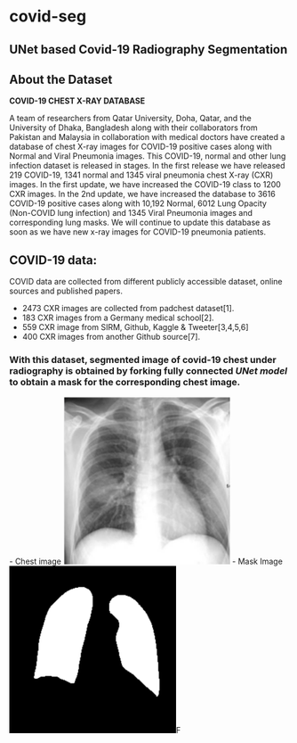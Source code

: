 # covid-seg
## UNet based Covid-19 Radiography Segmentation

## About the Dataset
**COVID-19 CHEST X-RAY DATABASE**

A team of researchers from Qatar University, Doha, Qatar, and the University of Dhaka, Bangladesh along with their collaborators from Pakistan and Malaysia in collaboration with medical doctors have created a database of chest X-ray images for COVID-19 positive cases along with Normal and Viral Pneumonia images. This COVID-19, normal and other lung infection dataset is released in stages. In the first release we have released 219 COVID-19, 1341 normal and 1345 viral pneumonia chest X-ray (CXR) images. In the first update, we have increased the COVID-19 class to 1200 CXR images. In the 2nd update, we have increased the database to 3616 COVID-19 positive cases along with 10,192 Normal, 6012 Lung Opacity (Non-COVID lung infection) and 1345 Viral Pneumonia images and corresponding lung masks. We will continue to update this database as soon as we have new x-ray images for COVID-19 pneumonia patients.  


**COVID-19 data:**
-----------------------
COVID data are collected from different publicly accessible dataset, online sources and published papers.
- 2473 CXR images are collected from padchest dataset[1].
- 183 CXR images from a Germany medical school[2].
- 559 CXR image from SIRM, Github, Kaggle & Tweeter[3,4,5,6]
- 400 CXR images from another Github source[7].

### With this dataset, segmented image of covid-19 chest under radiography is obtained by forking fully connected ***UNet model*** to obtain a mask for the corresponding chest image.

<div style="display:flex list-style-type:none">
  - Chest image   
  <img src="https://github.com/thechirag2002/covid-seg/blob/e40248cdbd8ca13db27213bc27025958033ef974/images/chest-image.png" width="300" height="300"/>
  - Mask Image
  <img src="https://github.com/thechirag2002/covid-seg/blob/e40248cdbd8ca13db27213bc27025958033ef974/images/chest-mask.png" width="300" height="300"/>F
</div>
